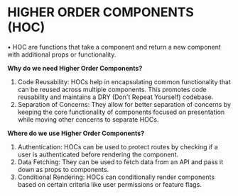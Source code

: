 # HIGHER ORDER COMPONENTS (HOC)
•	HOC are functions that take a component and return a new component with additional props or functionality.

**Why do we need Higher Order Components?**
1)	Code Reusability: HOCs help in encapsulating common functionality that can be reused across multiple components. This promotes code reusability and maintains a DRY (Don't Repeat Yourself) codebase.
2)	Separation of Concerns: They allow for better separation of concerns by keeping the core functionality of components focused on presentation while moving other concerns to separate HOCs.

**Where do we use Higher Order Components?**
1)	Authentication: HOCs can be used to protect routes by checking if a user is authenticated before rendering the component.
2)	Data Fetching: They can be used to fetch data from an API and pass it down as props to components.
3)	Conditional Rendering: HOCs can conditionally render components based on certain criteria like user permissions or feature flags.


